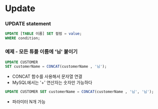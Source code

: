 # Update

### UPDATE statement

```sql
UPDATE [TABLE 이름] SET 컬럼 = value;
WHERE condition;
```

### 예제 - 모든 튜플 이름에 '님' 붙이기

```sql
UPDATE CUSTOMER 
SET customerName = CONCAT(customerName , '님');
```
- CONCAT 함수를 사용해서 문자열 연결
- MySQL에서는 '+' 연산자는 숫자만 가능하다 

```sql
UPDATE CUSTOMER SET customerName = CONCAT(customerName , '님', '님');
```
- 파라미터 N개 가능 